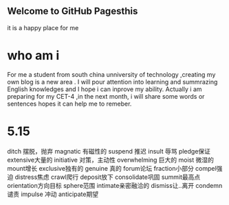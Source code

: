 ## Welcome to GitHub Pagesthis 
it is a happy place for me




# who am i 


For me a student from south china unniversity of technology ,creating my own blog is a new area . I will pour attention into learning and summrazing English knowledges and I hope i can inprove my ability.
Actually  i am preparing for my CET-4 ,in the next month, i will share some words or sentences hopes it can help me to remeber.
# 5.15
ditch  摆脱，抛弃 magnatic 有磁性的 suspend 推迟 insult 辱骂 pledge保证 extensive大量的 initiative 对策，主动性 overwhelming 巨大的 moist 微湿的 mount增长 exclusive独有的 genuine 真的 forum论坛 fraction小部分 compel强迫 distress焦虑 crawl爬行 deposit放下 consolidate巩固 summit最高点 orientation方向目标 sphere范围 intimate亲密融洽的 dismiss让..离开 condemn谴责 impulse 冲动 anticipate期望 



